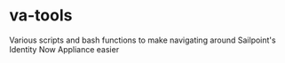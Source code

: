 # va-tools
Various scripts and bash functions to make navigating around Sailpoint's Identity Now Appliance easier
